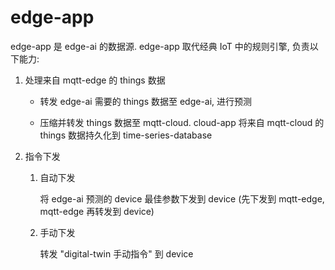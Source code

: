 # edge-app

edge-app 是 edge-ai 的数据源. edge-app 取代经典 IoT 中的规则引擎, 负责以下能力:

1. 处理来自 mqtt-edge 的 things 数据

    - 转发 edge-ai 需要的 things 数据至 edge-ai, 进行预测

    - 压缩并转发 things 数据至 mqtt-cloud. cloud-app 将来自 mqtt-cloud 的 things 数据持久化到 time-series-database

2. 指令下发

    1. 自动下发

        将 edge-ai 预测的 device 最佳参数下发到 device (先下发到 mqtt-edge, mqtt-edge 再转发到 device)

    2. 手动下发

        转发 "digital-twin 手动指令" 到 device
